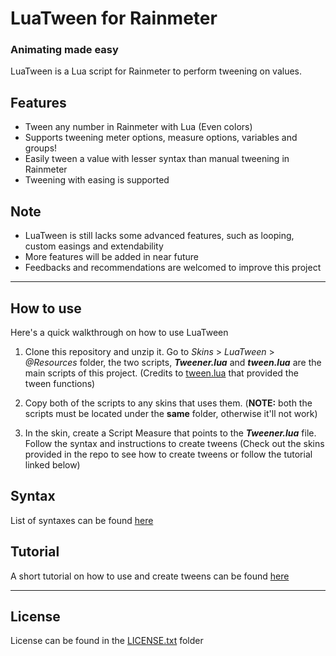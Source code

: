 # LuaTween for Rainmeter
### Animating made easy
LuaTween is a Lua script for Rainmeter to perform tweening on values.


## Features
- Tween any number in Rainmeter with Lua (Even colors)
- Supports tweening meter options, measure options, variables and groups!
- Easily tween a value with lesser syntax than manual tweening in Rainmeter
- Tweening with easing is supported


## Note
- LuaTween is still lacks some advanced features, such as looping, custom easings and extendability
- More features will be added in near future
- Feedbacks and recommendations are welcomed to improve this project


---


## How to use
Here's a quick walkthrough on how to use LuaTween

1. Clone this repository and unzip it. Go to *Skins* > *LuaTween* > *@Resources* folder, the two scripts, ***Tweener.lua*** and ***tween.lua*** are the main scripts of this project. (Credits to [tween.lua](https://github.com/kikito/tween.lua) that provided the tween functions)

2. Copy both of the scripts to any skins that uses them. (**NOTE:** both the scripts must be located under the **same** folder, otherwise it'll not work)

3. In the skin, create a Script Measure that points to the ***Tweener.lua*** file. Follow the syntax and instructions to create tweens (Check out the skins provided in the repo to see how to create tweens or follow the tutorial linked below)


## Syntax
List of syntaxes can be found [here](https://github.com/BjornLuG/LuaTween-for-Rainmeter/blob/master/Syntax.md)

## Tutorial
A short tutorial on how to use and create tweens can be found [here](https://github.com/BjornLuG/LuaTween-for-Rainmeter/blob/master/Tutorial.md)


---


## License
License can be found in the [LICENSE.txt](https://github.com/BjornLuG/LuaTween-for-Rainmeter/blob/master/LICENSE.txt) folder


